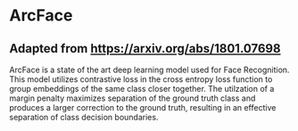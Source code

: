 # ArcFace

## Adapted from https://arxiv.org/abs/1801.07698

ArcFace is a state of the art deep learning model used for Face Recognition. This model utilizes contrastive loss in the cross entropy loss function to group embeddings of the same class closer together. The utilzation of a margin penalty maximizes separation of the ground truth class and produces a larger correction to the ground truth, resulting in an effective separation of class decision boundaries.

